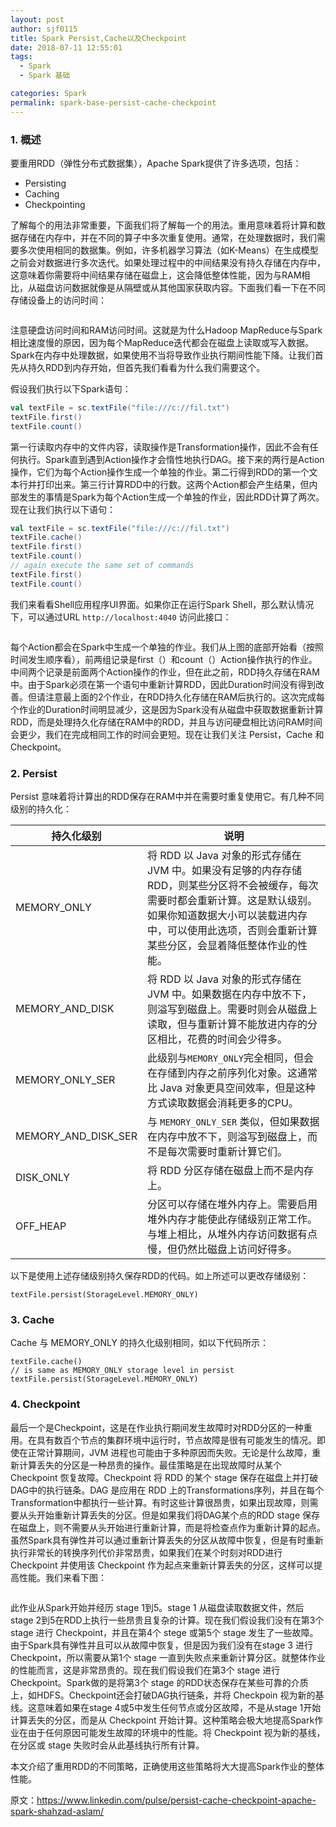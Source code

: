 ```yaml
---
layout: post
author: sjf0115
title: Spark Persist,Cache以及Checkpoint
date: 2018-07-11 12:55:01
tags:
  - Spark
  - Spark 基础

categories: Spark
permalink: spark-base-persist-cache-checkpoint
---
```


### 1. 概述

要重用RDD（弹性分布式数据集），Apache Spark提供了许多选项，包括：
- Persisting
- Caching
- Checkpointing

了解每个的用法非常重要，下面我们将了解每一个的用法。重用意味着将计算和数据存储在内存中，并在不同的算子中多次重复使用。通常，在处理数据时，我们需要多次使用相同的数据集。例如，许多机器学习算法（如K-Means）在生成模型之前会对数据进行多次迭代。如果处理过程中的中间结果没有持久存储在内存中，这意味着你需要将中间结果存储在磁盘上，这会降低整体性能，因为与RAM相比，从磁盘访问数据就像是从隔壁或从其他国家获取内容。下面我们看一下在不同存储设备上的访问时间：

![]()

注意硬盘访问时间和RAM访问时间。这就是为什么Hadoop MapReduce与Spark相比速度慢的原因，因为每个MapReduce迭代都会在磁盘上读取或写入数据。Spark在内存中处理数据，如果使用不当将导致作业执行期间性能下降。让我们首先从持久RDD到内存开始，但首先我们看看为什么我们需要这个。

假设我们执行以下Spark语句：
```scala
val textFile = sc.textFile("file:///c://fil.txt")
textFile.first()
textFile.count()
```
第一行读取内存中的文件内容，读取操作是Transformation操作，因此不会有任何执行。Spark直到遇到Action操作才会惰性地执行DAG。接下来的两行是Action操作，它们为每个Action操作生成一个单独的作业。第二行得到RDD的第一个文本行并打印出来。第三行计算RDD中的行数。这两个Action都会产生结果，但内部发生的事情是Spark为每个Action生成一个单独的作业，因此RDD计算了两次。现在让我们执行以下语句：
```scala
val textFile = sc.textFile("file:///c://fil.txt")
textFile.cache()
textFile.first()
textFile.count()
// again execute the same set of commands
textFile.first()
textFile.count()
```
我们来看看Shell应用程序UI界面。如果你正在运行Spark Shell，那么默认情况下，可以通过URL `http://localhost:4040` 访问此接口：

![]()

每个Action都会在Spark中生成一个单独的作业。我们从上图的底部开始看（按照时间发生顺序看），前两组记录是first（）和count（）Action操作执行的作业。中间两个记录是前面两个Action操作的作业，但在此之前，RDD持久存储在RAM中。由于Spark必须在第一个语句中重新计算RDD，因此Duration时间没有得到改善。但请注意最上面的2个作业，在RDD持久化存储在RAM后执行的。这次完成每个作业的Duration时间明显减少，这是因为Spark没有从磁盘中获取数据重新计算RDD，而是处理持久化存储在RAM中的RDD，并且与访问硬盘相比访问RAM时间会更少，我们在完成相同工作的时间会更短。现在让我们关注 Persist，Cache 和 Checkpoint。

### 2. Persist

Persist 意味着将计算出的RDD保存在RAM中并在需要时重复使用它。有几种不同级别的持久化：

持久化级别 | 说明
---|---
MEMORY_ONLY|将 RDD 以 Java 对象的形式存储在 JVM 中。如果没有足够的内存存储 RDD，则某些分区将不会被缓存，每次需要时都会重新计算。这是默认级别。如果你知道数据大小可以装载进内存中，可以使用此选项，否则会重新计算某些分区，会显着降低整体作业的性能。
MEMORY_AND_DISK | 将 RDD 以 Java 对象的形式存储在 JVM 中。如果数据在内存中放不下，则溢写到磁盘上。需要时则会从磁盘上读取，但与重新计算不能放进内存的分区相比，花费的时间会少得多。
MEMORY_ONLY_SER | 此级别与`MEMORY_ONLY`完全相同，但会在存储到内存之前序列化对象。这通常比 Java 对象更具空间效率，但是这种方式读取数据会消耗更多的CPU。
MEMORY_AND_DISK_SER | 与 `MEMORY_ONLY_SER` 类似，但如果数据在内存中放不下，则溢写到磁盘上，而不是每次需要时重新计算它们。
DISK_ONLY | 将 RDD 分区存储在磁盘上而不是内存上。
OFF_HEAP| 分区可以存储在堆外内存上。需要启用堆外内存才能使此存储级别正常工作。与堆上相比，从堆外内存访问数据有点慢，但仍然比磁盘上访问好得多。

以下是使用上述存储级别持久保存RDD的代码。如上所述可以更改存储级别：
```
textFile.persist(StorageLevel.MEMORY_ONLY)
```
### 3. Cache

Cache 与 MEMORY_ONLY 的持久化级别相同，如以下代码所示：
```
textFile.cache()
// is same as MEMORY_ONLY storage level in persist
textFile.persist(StorageLevel.MEMORY_ONLY)
```

### 4. Checkpoint

最后一个是Checkpoint，这是在作业执行期间发生故障时对RDD分区的一种重用。在具有数百个节点的集群环境中运行时，节点故障是很有可能发生的情况。即使在正常计算期间，JVM 进程也可能由于多种原因而失败。无论是什么故障，重新计算丢失的分区是一种昂贵的操作。最佳策略是在出现故障时从某个 Checkpoint 恢复故障。Checkpoint 将 RDD 的某个 stage 保存在磁盘上并打破DAG中的执行链条。DAG 是应用在 RDD 上的Transformations序列，并且在每个Transformation中都执行一些计算。有时这些计算很昂贵，如果出现故障，则需要从头开始重新计算丢失的分区。但是如果我们将DAG某个点的RDD stage 保存在磁盘上，则不需要从头开始进行重新计算，而是将检查点作为重新计算的起点。虽然Spark具有弹性并可以通过重新计算丢失的分区从故障中恢复，但是有时重新执行非常长的转换序列代价非常昂贵，如果我们在某个时刻对RDD进行 Checkpoint 并使用该 Checkpoint 作为起点来重新计算丢失的分区，这样可以提高性能。我们来看下图：

![]()

此作业从Spark开始并经历 stage 1到5。stage 1 从磁盘读取数据文件，然后stage 2到5在RDD上执行一些昂贵且复杂的计算。现在我们假设我们没有在第3个 stage 进行 Checkpoint，并且在第4个 stege 或第5个 stage 发生了一些故障。由于Spark具有弹性并且可以从故障中恢复，但是因为我们没有在stage 3 进行 Checkpoint，所以需要从第1个 stage 一直到失败点来重新计算分区。就整体作业的性能而言，这是非常昂贵的。现在我们假设我们在第3个 stage 进行 Checkpoint。Spark做的是将第3个 stage 的RDD状态保存在某些可靠的介质上，如HDFS。Checkpoint还会打破DAG执行链条，并将 Checkpoin 视为新的基线。这意味着如果在stage 4或5中发生任何节点或分区故障，不是从stage 1开始计算丢失的分区，而是从 Checkpoint 开始计算。这种策略会极大地提高Spark作业在由于任何原因可能发生故障的环境中的性能。将 Checkpoint 视为新的基线，在分区或 stage 失败时会从此基线执行所有计算。

本文介绍了重用RDD的不同策略，正确使用这些策略将大大提高Spark作业的整体性能。


原文：https://www.linkedin.com/pulse/persist-cache-checkpoint-apache-spark-shahzad-aslam/
